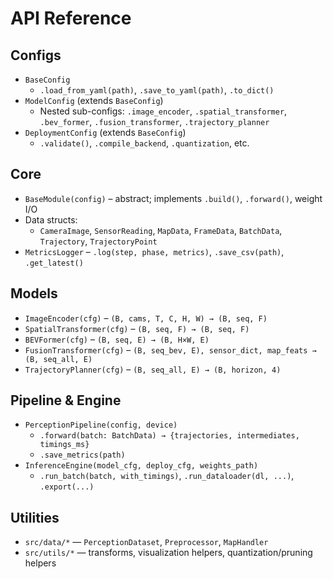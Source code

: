 # API Reference

## Configs

- `BaseConfig`  
  - `.load_from_yaml(path)`, `.save_to_yaml(path)`, `.to_dict()`  
- `ModelConfig` (extends `BaseConfig`)  
  - Nested sub-configs: `.image_encoder`, `.spatial_transformer`, `.bev_former`, `.fusion_transformer`, `.trajectory_planner`  
- `DeploymentConfig` (extends `BaseConfig`)  
  - `.validate()`, `.compile_backend`, `.quantization`, etc.

## Core

- `BaseModule(config)` – abstract; implements `.build()`, `.forward()`, weight I/O  
- Data structs:  
  - `CameraImage`, `SensorReading`, `MapData`, `FrameData`, `BatchData`, `Trajectory`, `TrajectoryPoint`  
- `MetricsLogger` – `.log(step, phase, metrics)`, `.save_csv(path)`, `.get_latest()`

## Models

- `ImageEncoder(cfg)` – `(B, cams, T, C, H, W) → (B, seq, F)`  
- `SpatialTransformer(cfg)` – `(B, seq, F) → (B, seq, F)`  
- `BEVFormer(cfg)` – `(B, seq, E) → (B, H×W, E)`  
- `FusionTransformer(cfg)` – `(B, seq_bev, E), sensor_dict, map_feats → (B, seq_all, E)`  
- `TrajectoryPlanner(cfg)` – `(B, seq_all, E) → (B, horizon, 4)`

## Pipeline & Engine

- `PerceptionPipeline(config, device)`  
  - `.forward(batch: BatchData) → {trajectories, intermediates, timings_ms}`  
  - `.save_metrics(path)`
- `InferenceEngine(model_cfg, deploy_cfg, weights_path)`  
  - `.run_batch(batch, with_timings)`, `.run_dataloader(dl, ...)`, `.export(...)`

## Utilities

- `src/data/*` — `PerceptionDataset`, `Preprocessor`, `MapHandler`  
- `src/utils/*` — transforms, visualization helpers, quantization/pruning helpers  
